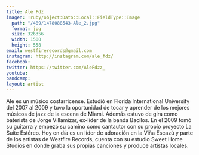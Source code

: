 ```yaml
---
title: Ale Fdz
imagen: !ruby/object:Dato::Local::FieldType::Image
  path: "/489/1478088543-Ale_2.jpg"
  format: jpg
  size: 326356
  width: 1500
  height: 558
email: westfirerecords@gmail.com
instagram: http://instagram.com/ale_fdz/
facebook:
twitter: https://twitter.com/AleFdzz_
youtube:
bandcamp:
layout: artist 
---
```


<p>
Ale es un músico costarricense. Estudió en Florida International University del 2007 al 2009 y tuvo la oportunidad de tocar y aprender de los mejores músicos de jazz de la escena de Miami. Además estuvo de gira como baterista de Jorge Villamizar, ex-líder de la banda Bacilos. En el 2009 tomó su guitarra y empezó su camino como cantautor con su propio proyecto La Suite Estéreo. Hoy en día es un líder de adoración en la Viña Escazú y parte de los artistas de Westfire Records, cuenta con su estudio Sweet Home Studios en donde graba sus propias canciones y produce artistas locales.</p>
